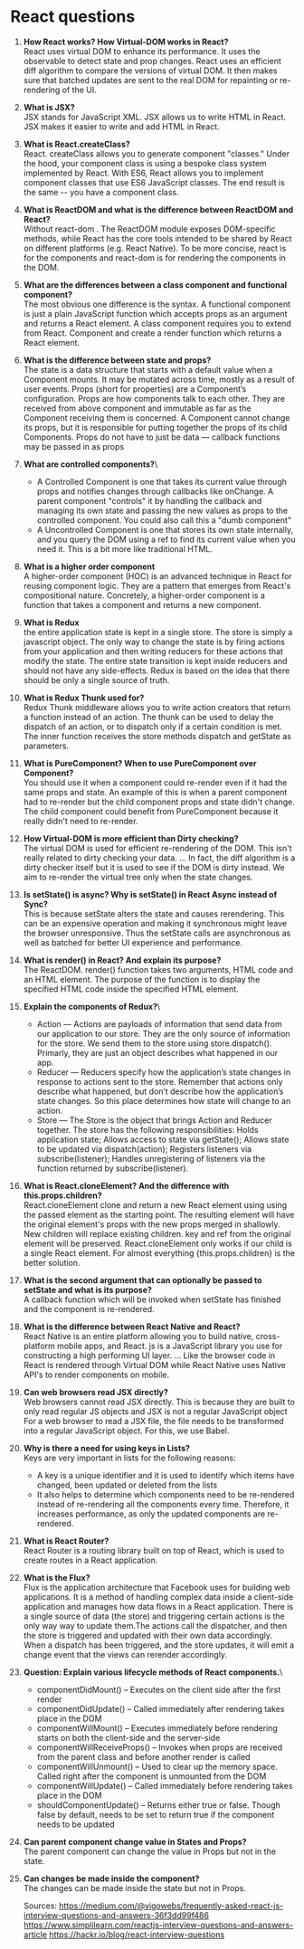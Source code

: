 # React questions

1) **How React works? How Virtual-DOM works in React?**\
   React uses virtual DOM to enhance its performance. It uses the observable to detect state and prop changes. 
   React uses an efficient diff algorithm to compare the versions of virtual DOM. 
   It then makes sure that batched updates are sent to the real DOM for repainting or re-rendering of the UI.
2) **What is JSX?**\
   JSX stands for JavaScript XML. JSX allows us to write HTML in React. JSX makes it easier to write and add HTML in React.
3) **What is React.createClass?**\
   React. createClass allows you to generate component "classes." 
   Under the hood, your component class is using a bespoke class system implemented by React.
   With ES6, React allows you to implement component classes that use ES6 JavaScript classes. The end result is the same -- you have a component class.
4) **What is ReactDOM and what is the difference between ReactDOM and React?**\
   Without react-dom . The ReactDOM module exposes DOM-specific methods, while React has the core tools intended to be shared by React on different platforms (e.g. React Native). 
   To be more concise, react is for the components and react-dom is for rendering the components in the DOM.
5) **What are the differences between a class component and functional component?**\
   The most obvious one difference is the syntax. A functional component is just a plain JavaScript function which accepts props as an argument and returns a React element. 
   A class component requires you to extend from React. Component and create a render function which returns a React element.
6) **What is the difference between state and props?**\
   The state is a data structure that starts with a default value when a Component mounts. It may be mutated across time, mostly as a result of user events.
   Props (short for properties) are a Component’s configuration. Props are how components talk to each other.
   They are received from above component and immutable as far as the Component receiving them is concerned.
   A Component cannot change its props, but it is responsible for putting together the props of its child Components.
   Props do not have to just be data — callback functions may be passed in as props
7) **What are controlled components?**\
   - A Controlled Component is one that takes its current value through props and notifies changes through callbacks like onChange. 
     A parent component "controls" it by handling the callback and managing its own state and passing the new values as props to the controlled component. 
     You could also call this a "dumb component"
   - A Uncontrolled Component is one that stores its own state internally, and you query the DOM using a ref to find its current value when you need it. 
     This is a bit more like traditional HTML.
8) **What is a higher order component**\
      A higher-order component (HOC) is an advanced technique in React for reusing component logic. 
      They are a pattern that emerges from React's compositional nature. 
      Concretely, a higher-order component is a function that takes a component and returns a new component.
9)  **What is Redux**\
       the entire application state is kept in a single store. The store is simply a javascript object. 
       The only way to change the state is by firing actions from your application and then writing reducers for these actions that modify the state. 
       The entire state transition is kept inside reducers and should not have any side-effects.
       Redux is based on the idea that there should be only a single source of truth.
10) **What is Redux Thunk used for?**\
      Redux Thunk middleware allows you to write action creators that return a function instead of an action. The thunk can be used to delay the dispatch of an action, 
      or to dispatch only if a certain condition is met. The inner function receives the store methods dispatch and getState as parameters.
11)  **What is PureComponent? When to use PureComponent over Component?**\
       You should use it when a component could re-render even if it had the same props and state. An example of this is when a parent component had to re-render but the
       child component props and state didn't change. The child component could benefit from PureComponent because it really didn't need to re-render.
12)  **How Virtual-DOM is more efficient than Dirty checking?**\
       The virtual DOM is used for efficient re-rendering of the DOM. This isn't really related to dirty checking your data. ... In fact, the diff algorithm is a dirty
       checker itself but it is used to see if the DOM is dirty instead. We aim to re-render the virtual tree only when the state changes.
13)  **Is setState() is async? Why is setState() in React Async instead of Sync?**\
      This is because setState alters the state and causes rerendering. This can be an expensive operation and making it synchronous might leave the browser unresponsive.
      Thus the setState calls are asynchronous as well as batched for better UI experience and performance.
14)  **What is render() in React? And explain its purpose?**\
      The ReactDOM. render() function takes two arguments, HTML code and an HTML element. The purpose of the function is to display the specified HTML code
      inside the specified HTML element.
15)  **Explain the components of Redux?**\
      - Action — Actions are payloads of information that send data from our application to our store. They are the only source of information for the store. 
        We send them to the store using store.dispatch(). Primarly, they are just an object describes what happened in our app.
      - Reducer — Reducers specify how the application’s state changes in response to actions sent to the store. 
        Remember that actions only describe what happened,
        but don’t describe how the application’s state changes. So this place determines how state will change to an action.
      - Store — The Store is the object that brings Action and Reducer together. The store has the following responsibilities: Holds application state; Allows access to state
        via getState(); Allows state to be updated via dispatch(action); Registers listeners via subscribe(listener); Handles unregistering of listeners via the function
        returned by subscribe(listener).
16)  **What is React.cloneElement? And the difference with this.props.children?**\
      React.cloneElement clone and return a new React element using using the passed element as the starting point. The resulting element will have the original element's
      props with the new props merged in shallowly. New children will replace existing children. key and ref from the original element will be preserved.
      React.cloneElement only works if our child is a single React element. For almost everything {this.props.children} is the better solution. 
17)  **What is the second argument that can optionally be passed to setState and what is its purpose?**\
       A callback function which will be invoked when setState has finished and the component is re-rendered.
18)  **What is the difference between React Native and React?**\
       React Native is an entire platform allowing you to build native, cross-platform mobile apps, and React. js is a JavaScript library you use for constructing a high
       performing UI layer. ... Like the browser code in React is rendered through Virtual DOM while React Native uses Native API's to render components on mobile.
19)  **Can web browsers read JSX directly?**\
       Web browsers cannot read JSX directly. This is because they are built to only read regular JS objects and JSX is not a regular JavaScript object 
       For a web browser to read a JSX file, the file needs to be transformed into a regular JavaScript object. For this, we use Babel.
20)  **Why is there a need for using keys in Lists?**\
       Keys are very important in lists for the following reasons:
       - A key is a unique identifier and it is used to identify which items have changed, been updated or deleted from the lists
       - It also helps to determine which components need to be re-rendered instead of re-rendering all the components every time. Therefore, it increases performance, as
         only the updated components are re-rendered.
21)  **What is React Router?**\
      React Router is a routing library built on top of React, which is used to create routes in a React application. 
22)  **What is the Flux?**\
      Flux is the application architecture that Facebook uses for building web applications. It is a method of handling complex data inside a client-side application and
      manages how data flows in a React application.
      There is a single source of data (the store) and triggering certain actions is the only way way to update them.The actions call the dispatcher, and then the store is
      triggered and updated with their own data accordingly.
      When a dispatch has been triggered, and the store updates, it will emit a change event that the views can rerender accordingly.
 23) **Question: Explain various lifecycle methods of React components.**\
      - componentDidMount() – Executes on the client side after the first render
      - componentDidUpdate() – Called immediately after rendering takes place in the DOM
      - componentWillMount() – Executes immediately before rendering starts on both the client-side and the server-side
      - componentWillReceiveProps() – Invokes when props are received from the parent class and before another render is called
      - componentWillUnmount() – Used to clear up the memory space. Called right after the component is unmounted from the DOM
      - componentWillUpdate() – Called immediately before rendering takes place in the DOM
      - shouldComponentUpdate() – Returns either true or false. Though false by default, needs to be set to return true if the component needs to be updated
  24) **Can parent component change value in States and Props?**\
       The parent component can change the value in Props but not in the state.
  25) **Can changes be made inside the component?**\
       The changes can be made inside the state but not in Props.
       
       
       Sources: https://medium.com/@vigowebs/frequently-asked-react-js-interview-questions-and-answers-36f3dd99f486
                https://www.simplilearn.com/reactjs-interview-questions-and-answers-article
                https://hackr.io/blog/react-interview-questions
                


